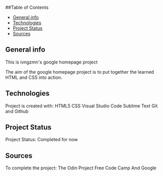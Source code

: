 ##Table of Contents
* [General info](#general-info)
* [Technologies](#technologies)
* [Project Status](#project-status)
* [Sources](#sources)

## General info
This is ivngzmn's google homepage project

The aim of the google homepage project is to put together the learned HTML and CSS into action. 

## Technologies
Project is created with: 
HTML5
CSS
Visual Studio Code
Sublime Text
Git and Github

## Project Status
Project Status: 
Completed for now 

## Sources
To complete the project:
The Odin Project
Free Code Camp
And Google
